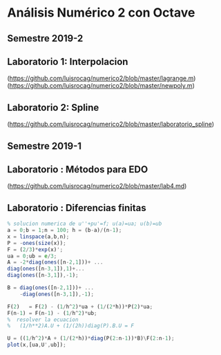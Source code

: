 # Análisis Numérico 2 con Octave
## Semestre 2019-2
## Laboratorio 1: Interpolacion
(https://github.com/luisrocag/numerico2/blob/master/lagrange.m)
(https://github.com/luisrocag/numerico2/blob/master/newpoly.m)

## Laboratorio 2: Spline
(https://github.com/luisrocag/numerico2/blob/master/laboratorio_spline)

## Semestre 2019-1
## Laboratorio : Métodos para EDO
(https://github.com/luisrocag/numerico2/blob/master/lab4.md)


## Laboratorio : Diferencias finitas
```octave
% solucion numerica de u''+pu'=f; u(a)=ua; u(b)=ub
a = 0;b = 1;n = 100; h = (b-a)/(n-1);
x = linspace(a,b,n);
P = -ones(size(x));
F = (2/3)*exp(x)';
ua = 0;ub = e/3;
A = -2*diag(ones([n-2,1]))+ ...
diag(ones([n-3,1]),1)+...
diag(ones([n-3,1]),-1);

B = diag(ones([n-2,1]))+ ...
    -diag(ones([n-3,1]),-1);

F(2)   = F(2) - (1/h^2)*ua + (1/(2*h))*P(2)*ua;
F(n-1) = F(n-1) - (1/h^2)*ub;
%  resolver la ecuacion 
%   (1/h**2)A.U + (1/(2h))diag(P).B.U = F

U = ((1/h^2)*A + (1/(2*h))*diag(P(2:n-1))*B)\F(2:n-1);
plot(x,[ua,U',ub]);

